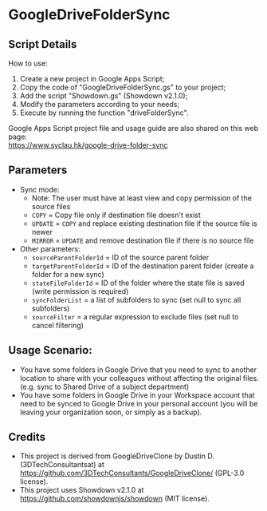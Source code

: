 # GoogleDriveFolderSync

## Script Details

How to use:
1. Create a new project in Google Apps Script;
2. Copy the code of "GoogleDriveFolderSync.gs" to your project;
3. Add the script "Showdown.gs" (Showdown v2.1.0);
4. Modify the parameters according to your needs;
5. Execute by running the function "driveFolderSync".

Google Apps Script project file and usage guide are also shared on this web page:  
https://www.syclau.hk/google-drive-folder-sync

## Parameters

- Sync mode:
  - Note: The user must have at least view and copy permission of the source files
  - `COPY` = Copy file only if destination file doesn't exist
  - `UPDATE` = `COPY` and replace existing destination file if the source file is newer
  - `MIRROR` = `UPDATE` and remove destination file if there is no source file
- Other parameters:
  - `sourceParentFolderId` = ID of the source parent folder
  - `targetParentFolderId` = ID of the destination parent folder (create a folder for a new sync)
  - `stateFileFolderId` = ID of the folder where the state file is saved (write permission is required)
  - `syncFolderList` = a list of subfolders to sync (set null to sync all subfolders)
  - `sourceFilter` = a regular expression to exclude files (set null to cancel filtering)

## Usage Scenario:

- You have some folders in Google Drive that you need to sync to another location to share with your colleagues without affecting the original files. (e.g. sync to Shared Drive of a subject department)
- You have some folders in Google Drive in your Workspace account that need to be synced to Google Drive in your personal account (you will be leaving your organization soon, or simply as a backup).

## Credits

- This project is derived from GoogleDriveClone by Dustin D. (3DTechConsultantsat) at https://github.com/3DTechConsultants/GoogleDriveClone/ (GPL-3.0 license).
- This project uses Showdown v2.1.0 at https://github.com/showdownjs/showdown (MIT license).
